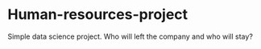 # Human-resources-project
Simple data science project. Who will left the company and who will stay?
